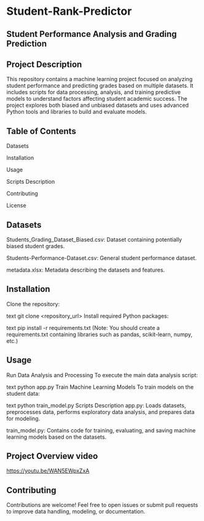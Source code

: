 # Student-Rank-Predictor
## Student Performance Analysis and Grading Prediction
## Project Description
This repository contains a machine learning project focused on analyzing student performance and predicting grades based on multiple datasets. It includes scripts for data processing, analysis, and training predictive models to understand factors affecting student academic success. The project explores both biased and unbiased datasets and uses advanced Python tools and libraries to build and evaluate models.

## Table of Contents
Datasets

Installation

Usage

Scripts Description

Contributing

License

## Datasets
Students_Grading_Dataset_Biased.csv: Dataset containing potentially biased student grades.

Students-Performance-Dataset.csv: General student performance dataset.

metadata.xlsx: Metadata describing the datasets and features.

## Installation
Clone the repository:

text
git clone <repository_url>
Install required Python packages:

text
pip install -r requirements.txt
(Note: You should create a requirements.txt containing libraries such as pandas, scikit-learn, numpy, etc.)

## Usage
Run Data Analysis and Processing
To execute the main data analysis script:

text
python app.py
Train Machine Learning Models
To train models on the student data:

text
python train_model.py
Scripts Description
app.py:
Loads datasets, preprocesses data, performs exploratory data analysis, and prepares data for modeling.

train_model.py:
Contains code for training, evaluating, and saving machine learning models based on the datasets.
## Project Overview video
https://youtu.be/WAN5EWpxZxA
## Contributing
Contributions are welcome! Feel free to open issues or submit pull requests to improve data handling, modeling, or documentation.
